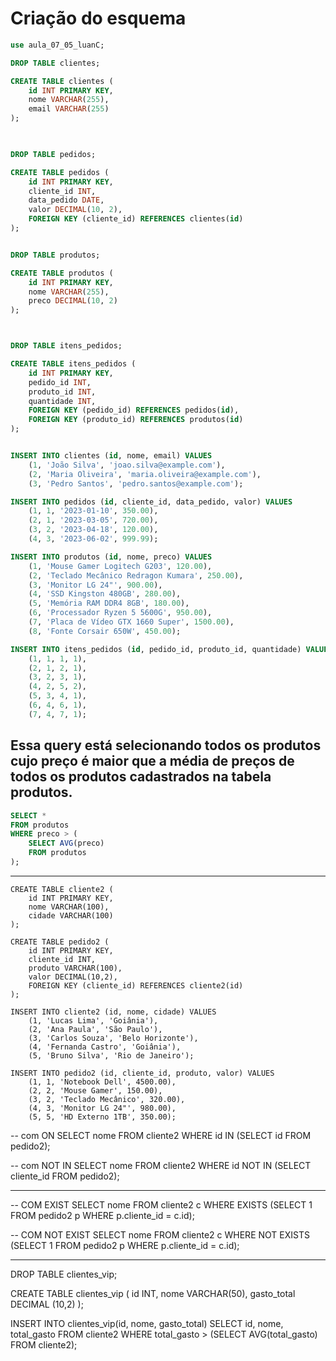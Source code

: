 # Criação do esquema

```sql
use aula_07_05_luanC;

DROP TABLE clientes;

CREATE TABLE clientes (
    id INT PRIMARY KEY,
    nome VARCHAR(255),
    email VARCHAR(255)
);

		

DROP TABLE pedidos;

CREATE TABLE pedidos (
    id INT PRIMARY KEY,
    cliente_id INT,
    data_pedido DATE,
    valor DECIMAL(10, 2),
    FOREIGN KEY (cliente_id) REFERENCES clientes(id)
);


DROP TABLE produtos;

CREATE TABLE produtos (
    id INT PRIMARY KEY,
    nome VARCHAR(255),
    preco DECIMAL(10, 2)
);



DROP TABLE itens_pedidos;

CREATE TABLE itens_pedidos (
    id INT PRIMARY KEY,
    pedido_id INT,
    produto_id INT,
    quantidade INT,
    FOREIGN KEY (pedido_id) REFERENCES pedidos(id),
    FOREIGN KEY (produto_id) REFERENCES produtos(id)
);


INSERT INTO clientes (id, nome, email) VALUES
    (1, 'João Silva', 'joao.silva@example.com'),
    (2, 'Maria Oliveira', 'maria.oliveira@example.com'),
    (3, 'Pedro Santos', 'pedro.santos@example.com');

INSERT INTO pedidos (id, cliente_id, data_pedido, valor) VALUES
    (1, 1, '2023-01-10', 350.00),
    (2, 1, '2023-03-05', 720.00),
    (3, 2, '2023-04-18', 120.00),
    (4, 3, '2023-06-02', 999.99);

INSERT INTO produtos (id, nome, preco) VALUES
    (1, 'Mouse Gamer Logitech G203', 120.00),
    (2, 'Teclado Mecânico Redragon Kumara', 250.00),
    (3, 'Monitor LG 24"', 900.00),
    (4, 'SSD Kingston 480GB', 280.00),
    (5, 'Memória RAM DDR4 8GB', 180.00),
    (6, 'Processador Ryzen 5 5600G', 950.00),
    (7, 'Placa de Vídeo GTX 1660 Super', 1500.00),
    (8, 'Fonte Corsair 650W', 450.00);

INSERT INTO itens_pedidos (id, pedido_id, produto_id, quantidade) VALUES
    (1, 1, 1, 1),
    (2, 1, 2, 1),
    (3, 2, 3, 1),
    (4, 2, 5, 2),
    (5, 3, 4, 1),
    (6, 4, 6, 1),
    (7, 4, 7, 1);
```

## Essa query está selecionando todos os produtos cujo preço é maior que a média de preços de todos os produtos cadastrados na tabela produtos.
```sql
SELECT *
FROM produtos
WHERE preco > (
    SELECT AVG(preco)
    FROM produtos
);
```

---

	CREATE TABLE cliente2 (
		id INT PRIMARY KEY,
		nome VARCHAR(100),
		cidade VARCHAR(100)
	);	

	CREATE TABLE pedido2 (
		id INT PRIMARY KEY,
		cliente_id INT,
		produto VARCHAR(100),
		valor DECIMAL(10,2),
		FOREIGN KEY (cliente_id) REFERENCES cliente2(id)
	);

	INSERT INTO cliente2 (id, nome, cidade) VALUES
		(1, 'Lucas Lima', 'Goiânia'),
		(2, 'Ana Paula', 'São Paulo'),
		(3, 'Carlos Souza', 'Belo Horizonte'),
		(4, 'Fernanda Castro', 'Goiânia'),
		(5, 'Bruno Silva', 'Rio de Janeiro');

	INSERT INTO pedido2 (id, cliente_id, produto, valor) VALUES
		(1, 1, 'Notebook Dell', 4500.00),
		(2, 2, 'Mouse Gamer', 150.00),
		(3, 2, 'Teclado Mecânico', 320.00),
		(4, 3, 'Monitor LG 24"', 980.00),
		(5, 5, 'HD Externo 1TB', 350.00);
	
-- com ON
SELECT nome 
FROM cliente2
WHERE id IN (SELECT id FROM pedido2);

-- com NOT IN
SELECT nome 
FROM cliente2
WHERE id NOT IN (SELECT cliente_id FROM pedido2);

-- ----------------------------------------------------------------

-- COM EXIST 
SELECT nome
FROM cliente2 c
WHERE EXISTS (SELECT 1 FROM pedido2 p WHERE p.cliente_id = c.id);

-- COM NOT EXIST 
SELECT nome
FROM cliente2 c
WHERE NOT EXISTS (SELECT 1 FROM pedido2 p WHERE p.cliente_id = c.id);

-- ---------------------------------------------------
DROP TABLE clientes_vip;

CREATE TABLE clientes_vip (
	id INT,
    nome VARCHAR(50),
    gasto_total DECIMAL (10,2)
);

INSERT INTO clientes_vip(id, nome, gasto_total)
SELECT id, nome, total_gasto
FROM cliente2
WHERE total_gasto > (SELECT AVG(total_gasto) FROM cliente2);
